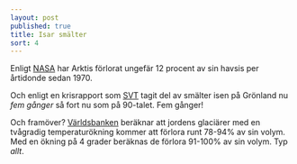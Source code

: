 ```yaml
---
layout: post
published: true
title: Isar smälter
sort: 4
---
```





Enligt [NASA](http://earthobservatory.nasa.gov/IOTD/view.php?id=82094) har Arktis förlorat ungefär 12 procent av sin havsis per årtidonde sedan 1970.

Och enligt en krisrapport som [SVT](http://www.svt.se/nyheter/vetenskap/ny-forskning-isarna-smalter-snabbare) tagit del av smälter isen på Grönland nu _fem gånger_ så fort nu som på 90-talet. Fem gånger!

Och framöver? 
[Världsbanken](http://www.worldbank.org/content/dam/Worldbank/Feature%20Story/SDN/Climate/climate-risks-infographic-1020x4872.jpg) beräknar att jordens glaciärer med en tvågradig temperaturökning kommer att förlora runt 78-94% av sin volym. Med en ökning på 4 grader beräknas de förlora 91-100% av sin volym. Typ _allt_.

